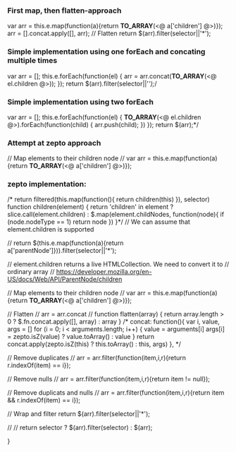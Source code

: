 
### First map, then flatten-approach

var arr = this.e.map(function(a){return __TO_ARRAY__(<@ a['children'] @>)});
arr = [].concat.apply([], arr); // Flatten
return $(arr).filter(selector||'*');


### Simple implementation using one forEach and concating multiple times 

var arr = [];
this.e.forEach(function(el) {
  arr = arr.concat(__TO_ARRAY__(<@ el.children @>));
});
return $(arr).filter(selector||'*');*/


### Simple implementation using two forEach

var arr = [];
this.e.forEach(function(el) {
  __TO_ARRAY__(<@ el.children @>).forEach(function(child) {
    arr.push(child);
  })
});
return $(arr);*/


### Attempt at zepto approach
  // Map elements to their children node
//  var arr = this.e.map(function(a){return __TO_ARRAY__(<@ a['children'] @>)});


### zepto implementation:
  /* return filtered(this.map(function(){ return children(this) }), selector)
  function children(element) {
    return 'children' in element ?
      slice.call(element.children) :
      $.map(element.childNodes, function(node){ if (node.nodeType == 1) return node })
  }*/
  // We can assume that element.children is supported


//  return $(this.e.map(function(a){return a['parentNode']})).filter(selector||'*');

  // element.children returns a live HTMLCollection. We need to convert it to
  // ordinary array
  // https://developer.mozilla.org/en-US/docs/Web/API/ParentNode/children

  // Map elements to their children node
//  var arr = this.e.map(function(a){return __TO_ARRAY__(<@ a['children'] @>)});

  // Flatten
//  arr = arr.concat
//  function flatten(array) { return array.length > 0 ? $.fn.concat.apply([], array) : array }
/*
    concat: function(){
      var i, value, args = []
      for (i = 0; i < arguments.length; i++) {
        value = arguments[i]
        args[i] = zepto.isZ(value) ? value.toArray() : value
      }
      return concat.apply(zepto.isZ(this) ? this.toArray() : this, args)
    },
*/

  // Remove duplicates
//  arr = arr.filter(function(item,i,r){return r.indexOf(item) == i});

  // Remove nulls
//  arr = arr.filter(function(item,i,r){return item != null});


  // Remove duplicats and nulls
//  arr = arr.filter(function(item,i,r){return item && r.indexOf(item) == i});



  // Wrap and filter
  return $(arr).filter(selector||'*');

  // 
//  return selector ? $(arr).filter(selector) : $(arr);

}

